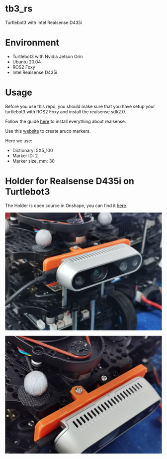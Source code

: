 # tb3_rs
Turtlebot3 with Intel Realsense D435i

# Environment

* Turtlebot3 with Nvidia Jetson Orin
* Ubuntu 20.04
* ROS2 Foxy
* Intel Realsense D435i

# Usage

Before you use this repo, you should make sure that you have setup your turtlebot3 with ROS2 Foxy and install the realsense sdk2.0.

Follow the guide [here](https://github.com/IntelRealSense/realsense-ros?tab=readme-ov-file#installation) to install everything about realsense. 

Use this [website](https://chev.me/arucogen/) to create aruco markers.

Here we use:
* Dictionary: 5X5_100
* Marker ID: 2
* Marker size, mm: 30

# Holder for Realsense D435i on Turtlebot3

The Holder is open source in Onshape, you can find it [here](https://cad.onshape.com/documents/24112f12386c9f300bcb48f1/w/f9089eb5553dd3a8dba69c14/e/38a24e07db00767a4b30a8ab?renderMode=0&uiState=65af5e19f3fc09601e162a00).

![holder1](./md_files/tb3_rs_holder_1.jpg)

![holder2](./md_files/tb3_rs_holder_2.jpg)

